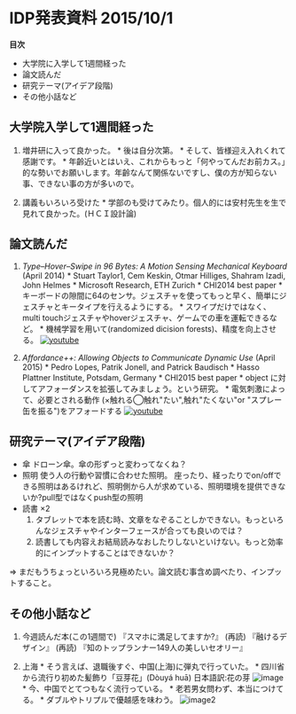 # IDP発表資料 2015/10/1

**目次**
  * 大学院に入学して1週間経った
  * 論文読んだ
  * 研究テーマ(アイデア段階)
  * その他小話など

## 大学院入学して1週間経った
  1. 増井研に入って良かった。
    * 後は自分次第。
    * そして、皆様迎え入れくれて感謝です。
    * 年齡近いとはいえ、これからもっと「何やってんだお前カス。」的な勢いでお願いします。年齡なんて関係ないですし、僕の方が知らない事、できない事の方が多いので。

  2. 講義もいろいろ受けた
    * 学部のも受けてみたり。個人的には安村先生を生で見れて良かった。(ＨＣＩ設計論)

## 論文読んだ
  1. *Type–Hover–Swipe in 96 Bytes: A Motion Sensing Mechanical Keyboard* (April 2014)
    * Stuart Taylor1, Cem Keskin, Otmar Hilliges, Shahram Izadi, John Helmes
    * Microsoft Research, ETH Zurich
    * CHI2014 best paper
    * キーボードの隙間に64のセンサ。ジェスチャを使ってもっと早く、簡単にジェスチャとキータイプを行えるようにする。
    * スワイプだけではなく、multi touchジェスチャやhoverジェスチャ、ゲームでの車を運転できるなど。
    * 機械学習を用いて(randomized dicision forests)、精度を向上させる。
    [![youtube](http://img.youtube.com/vi/Y3dUeGNIX4M/0.jpg)](https://www.youtube.com/watch?v=Y3dUeGNIX4M)

  2. *Affordance++: Allowing Objects to Communicate Dynamic Use* (April 2015)
    * Pedro Lopes, Patrik Jonell, and Patrick Baudisch
    * Hasso Plattner Institute, Potsdam, Germany
    * CHI2015 best paper
    * object に対してアフォーダンスを拡張してみましょう。という研究。
    * 電気刺激によって、必要とされる動作
    (×触れる◯触れ"たい",触れ"たくない"or "スプレー缶を振る")をアフォードする
    [![youtube](http://img.youtube.com/vi/Gz4dphzBb6I/0.jpg)](https://www.youtube.com/watch?v=Gz4dphzBb6I)

## 研究テーマ(アイデア段階)
  * 傘
    ドローン傘。傘の形ずっと変わってなくね？
  * 照明
    使う人の行動や習慣に合わせた照明。
    座ったり、経ったりでon/offできる照明はあるけれど、照明側から人が求めている、照明環境を提供できないか?pull型ではなくpush型の照明
  * 読書 ×2
    1. タブレットで本を読む時、文章をなぞることしかできない。もっといろんなジェスチャやインターフェースが合っても良いのでは？
    2. 読書しても内容えお結局読みなおしたりしないといけない。もっと効率的にインプットすることはできないか？

  ⇒ まだもうちょっといろいろ見極めたい。論文読む事含め調べたり、インプットすること。

## その他小話など
  1. 今週読んだ本(この1週間で)
    『スマホに満足してますか?』 (再読)
    『融けるデザイン』 (再読)
    『知のトップランナー149人の美しいセオリー』

  2. 上海
    * そう言えば、退職後すぐ、中国(上海)に弾丸で行っていた。
    * 四川省から流行り初めた髪飾り「豆芽花」(Dòuyá huā)  日本語訳:花の芽
    ![image](http://livedoor.blogimg.jp/karapaia_zaeega/imgs/5/8/588db7fd.jpg)
    * 今、中国でとてつもなく流行っている。
    * 老若男女問わず、本当につけてる。
    * ダブルやトリプルで優越感を味わう。
    ![image2](http://livedoor.blogimg.jp/karapaia_zaeega/imgs/9/c/9cdbaed8.jpg)
